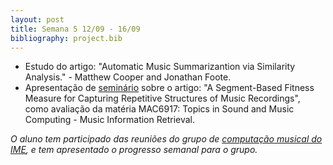 ```yaml
---
layout: post
title: Semana 5 12/09 - 16/09
bibliography: project.bib
---
```


* Estudo do artigo: "Automatic Music Summarizantion via Similarity Analysis." - Matthew
        Cooper and Jonathan Foote.
* Apresentação de [seminário](http://compmus.ime.usp.br/pt-br/node/534) sobre o artigo:
        "A Segment-Based Fitness Measure for Capturing Repetitive Structures of Music Recordings",
        como avaliação da matéria MAC6917: Topics in Sound and Music Computing - Music Information Retrieval.
        

*O aluno tem participado das reuniões do grupo de [computação musical do IME](http://compmus.ime.usp.br), e tem
apresentado o progresso semanal para o grupo.*
